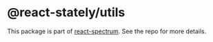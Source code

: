 # @react-stately/utils

This package is part of [react-spectrum](https://github.com/adobe/react-spectrum). See the repo for more details.
